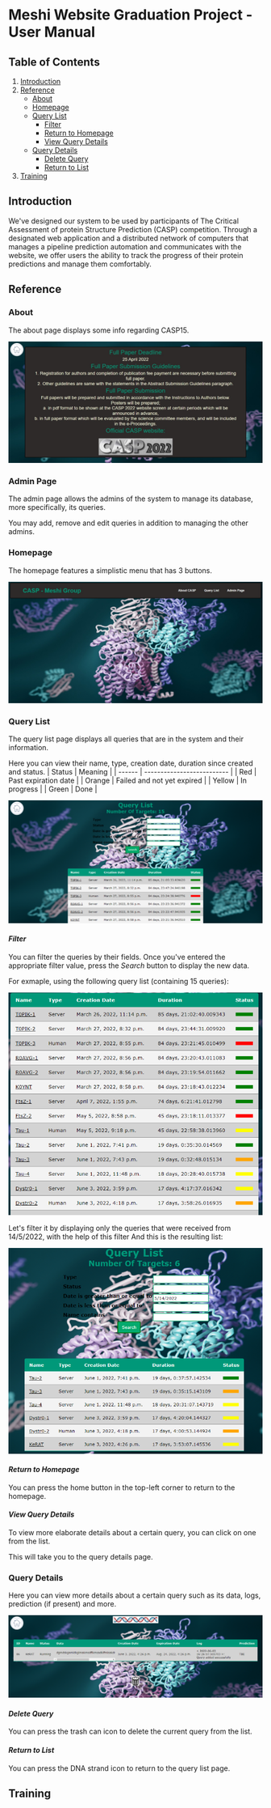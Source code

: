 # Meshi Website Graduation Project - User Manual
## Table of Contents
1. [Introduction](#introduction)
2. [Reference](#reference)
   - [About](#about)
   - [Homepage](#homepage)
   - [Query List](#query-list)
     - [Filter](#filter)
     - [Return to Homepage](#return-to-homepage)
     - [View Query Details](#view-query-details)
   - [Query Details](#query-details)
     - [Delete Query](#delete-query)
     - [Return to List](#return-to-list)
4. [Training](#training)

## Introduction
We've designed our system to be used by participants of The Critical Assessment of protein Structure Prediction (CASP) competition.
Through a designated web application and a distributed network of computers that manages a pipeline prediction automation and communicates with the website,
we offer users the ability to track the progress of their protein predictions and manage them comfortably.
## Reference
### About
The about page displays some info regarding CASP15.

![about](djangonautic/assets/about.jpeg "About")

### Admin Page
The admin page allows the admins of the system to manage its database, more specifically, its queries.

You may add, remove and edit queries in addition to managing the other admins.

### Homepage
The homepage features a simplistic menu that has 3 buttons.

![homepage](djangonautic/assets/home.jpeg "Homepage")

### Query List
The query list page displays all queries that are in the system and their information.

Here you can view their name, type, creation date, duration since created and status.
| Status | Meaning                    |
| ------ | -------------------------- |
| Red    | Past expiration date       |
| Orange | Failed and not yet expired |
| Yellow | In progress                |
| Green  | Done                       |

![query_list](djangonautic/assets/query_list_page.PNG "Query List")

#### _Filter_
You can filter the queries by their fields. 
Once you've entered the appropriate filter value, press the *Search* button to display the new data.

For exmaple, using the following query list (containing 15 queries):

![queries](djangonautic/assets/query_list.PNG "Queries")

Let's filter it by displaying only the queries that were received from 14/5/2022, with the help of this filter
And this is the resulting list:

![filtered_query_list](djangonautic/assets/after_filter.PNG "Filtered Query List")

#### _Return to Homepage_
You can press the home button in the top-left corner to return to the homepage.

#### _View Query Details_
To view more elaborate details about a certain query, you can click on one from the list.

This will take you to the query details page.

### Query Details
Here you can view more details about a certain query such as its data, logs, prediction (if present) and more.

![query_details](djangonautic/assets/query_detail.PNG "Query Details")

#### _Delete Query_
You can press the trash can icon to delete the current query from the list.

#### _Return to List_
You can press the DNA strand icon to return to the query list page.

## Training 
